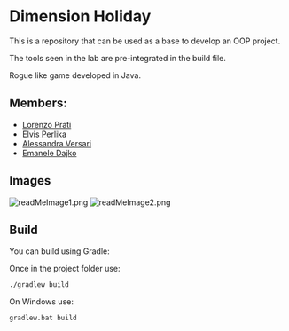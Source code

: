 # Dimension Holiday

This is a repository that can be used as a base to develop an OOP project. 

The tools seen in the lab are pre-integrated in the build file.

Rogue like game developed in Java.

## Members:

- [Lorenzo Prati](lorenzo.prati3@studio.unibo.it)
- [Elvis Perlika](elvis.perlika@studio.unibo.it)
- [Alessandra Versari](alessandra.versari@studio.unibo.it)
- [Emanele Dajko](emanuele.dajko@studio.unibo.it)

## Images


![readMeImage1.png](..%2FreadMeImage1.png)
![readMeImage2.png](..%2FreadMeImage2.png)

## Build

You can build using Gradle:

Once in the project folder use:

```bash
./gradlew build
```

On Windows use:

```ps
gradlew.bat build
```